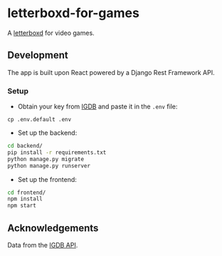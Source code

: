 # letterboxd-for-games
A [letterboxd](https://letterboxd.com) for video games.

## Development
The app is built upon React powered by a Django Rest Framework API.

### Setup

* Obtain your key from [IGDB](https://api.igdb.com/) and paste it in the `.env` file:

```
cp .env.default .env
```

* Set up the backend:

```bash
cd backend/
pip install -r requirements.txt
python manage.py migrate
python manage.py runserver
```

* Set up the frontend: 

```bash
cd frontend/
npm install
npm start
```

## Acknowledgements
Data from the [IGDB API](https://igdb.com).
